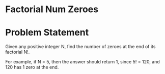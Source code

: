 # Factorial Num Zeroes

# Problem Statement
Given any positive integer N, find the number of zeroes at the end of its factorial N!.

For example, if N = 5, then the answer should return 1, since 5! = 120, and 120 has 1 zero at the end.
